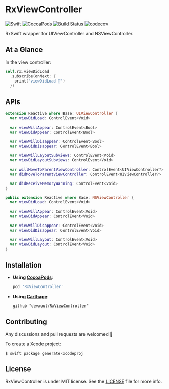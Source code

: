 # RxViewController

![Swift](https://img.shields.io/badge/Swift-4.2-orange.svg)
[![CocoaPods](http://img.shields.io/cocoapods/v/RxViewController.svg)](https://cocoapods.org/pods/RxViewController)
[![Build Status](https://travis-ci.org/devxoul/RxViewController.svg?branch=master)](https://travis-ci.org/devxoul/RxViewController)
[![codecov](https://img.shields.io/codecov/c/github/devxoul/RxViewController.svg)](https://codecov.io/gh/devxoul/RxViewController)

RxSwift wrapper for UIViewController and NSViewController.

## At a Glance

In the view controller:

```swift
self.rx.viewDidLoad
  .subscribe(onNext: {
    print("viewDidLoad 🎉")
  })
```

## APIs

```swift
extension Reactive where Base: UIViewController {
  var viewDidLoad: ControlEvent<Void>

  var viewWillAppear: ControlEvent<Bool>
  var viewDidAppear: ControlEvent<Bool>

  var viewWillDisappear: ControlEvent<Bool>
  var viewDidDisappear: ControlEvent<Bool>

  var viewWillLayoutSubviews: ControlEvent<Void>
  var viewDidLayoutSubviews: ControlEvent<Void>

  var willMoveToParentViewController: ControlEvent<UIViewController?>
  var didMoveToParentViewController: ControlEvent<UIViewController?>

  var didReceiveMemoryWarning: ControlEvent<Void>
}
```

```swift
public extension Reactive where Base: NSViewController {
  var viewDidLoad: ControlEvent<Void>

  var viewWillAppear: ControlEvent<Void>
  var viewDidAppear: ControlEvent<Void>

  var viewWillDisappear: ControlEvent<Void>
  var viewDidDisappear: ControlEvent<Void>

  var viewWillLayout: ControlEvent<Void>
  var viewDidLayout: ControlEvent<Void>
}
```

## Installation

* **Using [CocoaPods](https://cocoapods.org)**:

    ```ruby
    pod 'RxViewController'
    ```

* **Using [Carthage](https://github.com/Carthage/Carthage)**:

    ```
    github "devxoul/RxViewController"
    ```

## Contributing

Any discussions and pull requests are welcomed 💖

To create a Xcode project:

```console
$ swift package generate-xcodeproj
```

## License

RxViewController is under MIT license. See the [LICENSE](LICENSE) file for more info.
